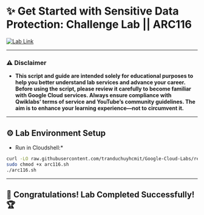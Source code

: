 # ✨ Get Started with Sensitive Data Protection: Challenge Lab || ARC116
[![Lab Link](https://img.shields.io/badge/Open_Lab-Cloud_Skills_Boost-4285F4?style=for-the-badge&logo=google&logoColor=white)](https://www.cloudskillsboost.google/focuses/64782?parent=catalog)

---

### ⚠️ Disclaimer  
- **This script and guide are intended solely for educational purposes to help you better understand lab services and advance your career. Before using the script, please review it carefully to become familiar with Google Cloud services. Always ensure compliance with Qwiklabs’ terms of service and YouTube’s community guidelines. The aim is to enhance your learning experience—not to circumvent it.**

---

## ⚙️ Lab Environment Setup

* Run in Cloudshell:*

```bash
curl -LO raw.githubusercontent.com/tranduchuyhcmit/Google-Cloud-Labs/refs/heads/main/ARC116/arc116.sh
sudo chmod +x arc116.sh
./arc116.sh
```

---

## 🎉 **Congratulations! Lab Completed Successfully!** 🏆  
